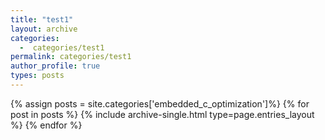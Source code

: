 ```yaml
---
title: "test1"
layout: archive
categories:
  -  categories/test1
permalink: categories/test1
author_profile: true
types: posts
---
```


{% assign posts = site.categories['embedded_c_optimization']%}
{% for post in posts %}
  {% include archive-single.html type=page.entries_layout %}
{% endfor %}
